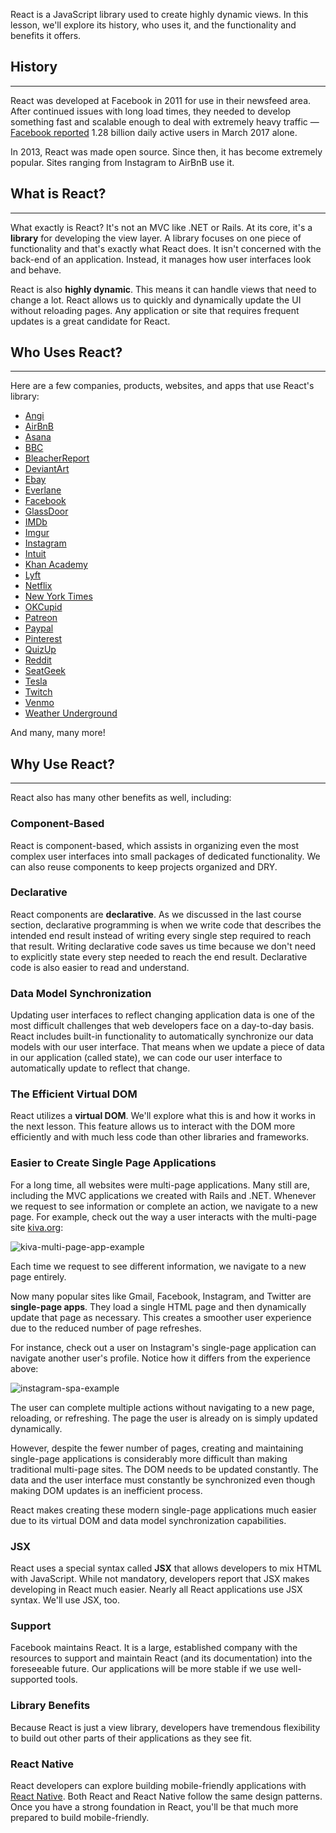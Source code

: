 React is a JavaScript library used to create highly dynamic views. In this lesson, we'll explore its history, who uses it, and the functionality and benefits it offers.

## History
---

React was developed at Facebook in 2011 for use in their newsfeed area. After continued issues with long load times, they needed to develop something fast and scalable enough to deal with extremely heavy traffic — [Facebook reported](https://newsroom.fb.com/company-info/) 1.28 billion daily active users in March 2017 alone.

In 2013, React was made open source. Since then, it has become extremely popular. Sites ranging from Instagram to AirBnB use it.

## What is React?
---

What exactly is React? It's not an MVC like .NET or Rails. At its core, it's a **library** for developing the view layer. A library focuses on one piece of functionality and that's exactly what React does. It isn't concerned with the back-end of an application. Instead, it manages how user interfaces look and behave.

React is also **highly dynamic**. This means it can handle views that need to change a lot. React allows us to quickly and dynamically update the UI without reloading pages. Any application or site that requires frequent updates is a great candidate for React.

## Who Uses React?
---

Here are a few companies, products, websites, and apps that use React's library:

* [Angi](https://www.angieslist.com/)
* [AirBnB](https://www.airbnb.com/)
* [Asana](https://asana.com/)
* [BBC](http://www.bbc.com/)
* [BleacherReport](http://bleacherreport.com/)
* [DeviantArt](http://www.deviantart.com/)
* [Ebay](http://www.ebay.com/)
* [Everlane](https://www.everlane.com/)
* [Facebook](https://www.facebook.com/)
* [GlassDoor](https://www.glassdoor.com)
* [IMDb](http://www.imdb.com/)
* [Imgur](http://imgur.com/)
* [Instagram](https://www.instagram.com/)
* [Intuit](https://www.intuit.com/)
* [Khan Academy](https://www.khanacademy.org/)
* [Lyft](https://www.lyft.com/)
* [Netflix](https://www.netflix.com/)
* [New York Times](https://www.nytimes.com/)
* [OKCupid](https://www.okcupid.com/)
* [Patreon](https://www.patreon.com)
* [Paypal](https://www.paypal.com/us/home)
* [Pinterest](https://www.pinterest.com/)
* [QuizUp](https://www.quizup.com/en)
* [Reddit](https://www.reddit.com/)
* [SeatGeek](https://seatgeek.com/)
* [Tesla](https://www.tesla.com/careers/)
* [Twitch](https://www.twitch.tv/)
* [Venmo](https://venmo.com/)
* [Weather Underground](https://www.wunderground.com)

And many, many more!  

## Why Use React?
---

React also has many other benefits as well, including:

### Component-Based

React is component-based, which assists in organizing even the most complex user interfaces into small packages of dedicated functionality. We can also reuse components to keep projects organized and DRY.

### Declarative

React components are **declarative**. As we discussed in the last course section, declarative programming is when we write code that describes the intended end result instead of writing every single step required to reach that result. Writing declarative code saves us time because we don't need to explicitly state every step needed to reach the end result. Declarative code is also easier to read and understand.

### Data Model Synchronization

Updating user interfaces to reflect changing application data is one of the most difficult challenges that web developers face on a day-to-day basis. React includes built-in functionality to automatically synchronize our data models with our user interface. That means when we update a piece of data in our application (called state), we can code our user interface to automatically update to reflect that change.

### The Efficient Virtual DOM

React utilizes a **virtual DOM**. We'll explore what this is and how it works in the next lesson. This feature allows us to interact with the DOM more efficiently and with much less code than other libraries and frameworks.  

### Easier to Create Single Page Applications

For a long time, all websites were multi-page applications. Many still are, including the MVC applications we created with Rails and .NET. Whenever we request to see information or complete an action, we navigate to a new page. For example, check out the way a user interacts with the multi-page site [kiva.org](https://www.kiva.org):

![kiva-multi-page-app-example](https://learnhowtoprogram.s3.us-west-2.amazonaws.com/React/kiva-multi-page-app-example.gif)

Each time we request to see different information, we navigate to a new page entirely.

Now many popular sites like Gmail, Facebook, Instagram, and Twitter are **single-page apps**. They load a single HTML page and then dynamically update that page as necessary. This creates a smoother user experience due to the reduced number of page refreshes.

For instance, check out a user on Instagram's single-page application can navigate another user's profile. Notice how it differs from the experience above:

![instagram-spa-example](https://learnhowtoprogram.s3.us-west-2.amazonaws.com/React/instagram-spa-example.gif)

The user can complete multiple actions without navigating to a new page, reloading, or refreshing. The page the user is already on is simply updated dynamically.

However, despite the fewer number of pages, creating and maintaining single-page applications is considerably more difficult than making traditional multi-page sites. The DOM needs to be updated constantly. The data and the user interface must constantly be synchronized even though making DOM updates is an inefficient process.

React makes creating these modern single-page applications much easier due to its virtual DOM and data model synchronization capabilities.

### JSX

React uses a special syntax called **JSX** that allows developers to mix HTML with JavaScript. While not mandatory, developers report that JSX makes developing in React much easier. Nearly all React applications use JSX syntax. We'll use JSX, too.

### Support

Facebook maintains React. It is a large, established company with the resources to support and maintain React (and its documentation) into the foreseeable future. Our applications will be more stable if we use well-supported tools.

### Library Benefits

Because React is just a view library, developers have tremendous flexibility to build out other parts of their applications as they see fit.

### React Native

React developers can explore building mobile-friendly applications with [React Native](https://reactnative.dev/). Both React and React Native follow the same design patterns. Once you have a strong foundation in React, you'll be that much more prepared to build mobile-friendly.

